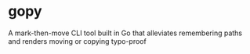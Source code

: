 # gopy
A mark-then-move CLI tool built in Go that alleviates remembering paths and renders moving or copying typo-proof
